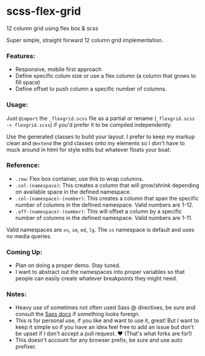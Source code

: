 scss-flex-grid
==============

12 column grid using flex box &amp; scss


Super simple, straight forward 12 column grid implementation.


### Features:

- Responsive, mobile first approach
- Define specific colum size or use a flex column (a column that grows to fill space)
- Define offset to push column a specific number of columns.

### Usage:

Just `@import` the `_flexgrid.scss` file as a partial or rename (`_flexgrid.scss -> flexgrid.scss`) if you'd prefer it to be compiled independently.

Use the generated classes to build your layout. I prefer to keep my markup clean and `@extend` the grid classes onto my elements so I don't have to muck around in html for style edits but whatever floats your boat.

### Reference:

- `.row`: Flex box container, use this to wrap columns.
- `.col-(namespace)`: This creates a column that will grow/shrink depending on available space in the defined namespace.
- `.col-(namespace)-(number)`: This creates a column that span the specific number of columns in the defined namespace. Valid numbers are 1-12.
- `.off-(namespace)-(number)`: This will offset a column by a specific number of columns in the defined namespace. Valid numbers are 1-11.

Valid namespaces are `xs`, `sm`, `md`, `lg`. The `xs` namespace is default and uses no media queries.

### Coming Up:

- Plan on doing a proper demo. Stay tuned.
- I want to abstract out the namespaces into proper variables so that people can easily create whatever breakpoints they might need.

### Notes:

- Heavy use of sometimes not often used Sass @ directives, be sure and consult the [Sass docs](http://sass-lang.com/documentation/file.SASS_REFERENCE.html) if something looks foreign.
- This is for personal use, if you like and want to use it, great! But I want to keep it simple so if you have an idea feel free to add an issue but don't be upset if I don't accept a pull request. :heart: (That's what forks are for!)
- This doesn't account for any browser prefix, be sure and use auto prefixer.

